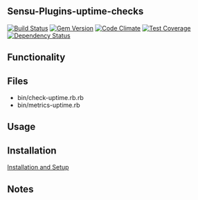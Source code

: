 ## Sensu-Plugins-uptime-checks

[ ![Build Status](https://travis-ci.org/sensu-plugins/sensu-plugins-uptime-checks.svg?branch=master)](https://travis-ci.org/sensu-plugins/sensu-plugins-uptime-checks)
[![Gem Version](https://badge.fury.io/rb/sensu-plugins-uptime-checks.svg)](http://badge.fury.io/rb/sensu-plugins-uptime-checks)
[![Code Climate](https://codeclimate.com/github/sensu-plugins/sensu-plugins-uptime-checks/badges/gpa.svg)](https://codeclimate.com/github/sensu-plugins/sensu-plugins-uptime-checks)
[![Test Coverage](https://codeclimate.com/github/sensu-plugins/sensu-plugins-uptime-checks/badges/coverage.svg)](https://codeclimate.com/github/sensu-plugins/sensu-plugins-uptime-checks)
[![Dependency Status](https://gemnasium.com/sensu-plugins/sensu-plugins-uptime-checks.svg)](https://gemnasium.com/sensu-plugins/sensu-plugins-uptime-checks)

## Functionality

## Files
 * bin/check-uptime.rb.rb
 * bin/metrics-uptime.rb

## Usage

## Installation

[Installation and Setup](http://sensu-plugins.io/docs/installation_instructions.html)

## Notes

